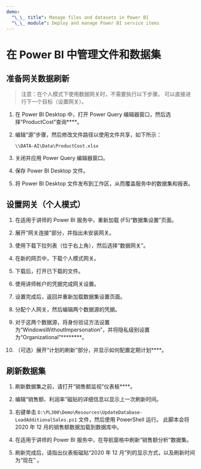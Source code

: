 ```yaml
---
demo:
  "\_\_ title": Manage files and datasets in Power BI
  "\_\_ module": Deploy and manage Power BI service items
---
```

# 在 Power BI 中管理文件和数据集

## 准备网关数据刷新

> 注意：在个人模式下使用数据网关时，不需要执行以下步骤。 可以直接进行下一个目标（设置网关）。

1. 在 Power BI Desktop 中，打开 Power Query 编辑器窗口，然后选择“ProductCost”查询****。

1. 编辑“源”步骤，然后修改文件路径以使用文件共享，如下所示：

    `\\DATA-AI\Data\ProductCost.xlsx`

1. 关闭并应用 Power Query 编辑器窗口。

1. 保存 Power BI Desktop 文件。

1. 将 Power BI Desktop 文件发布到工作区，从而覆盖服务中的数据集和报表。

## 设置网关（个人模式）

1. 在适用于讲师的 Power BI 服务中，重新加载 (F5)“数据集设置”页面。

1. 展开“网关连接”部分，并指出未安装网关。

1. 使用下载下拉列表（位于右上角），然后选择“数据网关”。

1. 在新的网页中，下载个人模式网关。

1. 下载后，打开已下载的文件。

1. 使用讲师帐户的凭据完成网关设置。

1. 设置完成后，返回并重新加载数据集设置页面。

1. 分配个人网关，然后编辑两个数据源的凭据。

1. 对于这两个数据源，将身份验证方法设置为“WindowsWithoutImpersonation”，并将隐私级别设置为“Organizational”********。

1. （可选）展开“计划的刷新”部分，并显示如何配置定期计划****。

## 刷新数据集

1. 刷新数据集之前，请打开“销售额监视”仪表板****。

1. 编辑“销售额、利润率”磁贴的详细信息以显示上一次刷新时间。

1. 右键单击 `D:\PL300\Demo\Resources\UpdateDatabase-LoadAdditionalSales.ps1` 文件，然后使用 PowerShell 运行。 此脚本会将 2020 年 12 月的销售额数据加载到数据库中。

1. 在适用于讲师的 Power BI 服务中，在导航窗格中刷新“销售额分析”数据集。

1. 刷新完成后，请指出仪表板磁贴“2020 年 12 月”列的显示方式，以及刷新时间为“现在” 。
